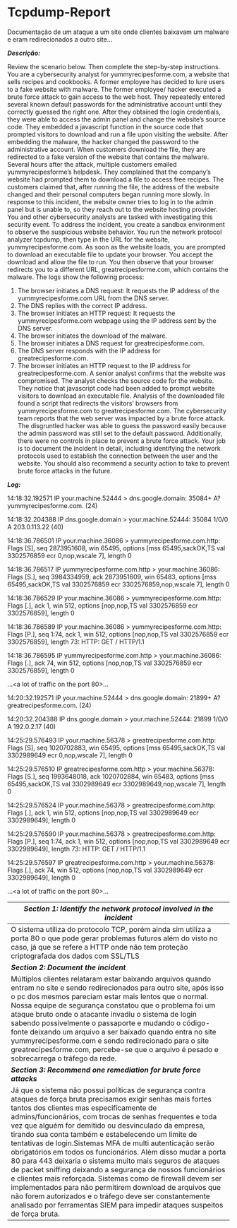 # Tcpdump-Report
Documentação de um ataque a um site onde clientes baixavam um malware e eram redirecionados a outro site...

***Descrição:***

Review the scenario below. Then complete the step-by-step instructions.
You are a cybersecurity analyst for yummyrecipesforme.com, a website that sells
recipes and cookbooks. A former employee has decided to lure users to a fake
website with malware.
The former employee/ hacker executed a brute force attack to gain access to the
web host. They repeatedly entered several known default passwords for the
administrative account until they correctly guessed the right one. After they
obtained the login credentials, they were able to access the admin panel and
change the website’s source code. They embedded a javascript function in the
source code that prompted visitors to download and run a file upon visiting the
website. After embedding the malware, the hacker changed the password to the
administrative account. When customers download the file, they are redirected to
a fake version of the website that contains the malware.
Several hours after the attack, multiple customers emailed yummyrecipesforme’s
helpdesk. They complained that the company’s website had prompted them to
download a file to access free recipes. The customers claimed that, after running
the file, the address of the website changed and their personal computers began
running more slowly.
In response to this incident, the website owner tries to log in to the admin panel
but is unable to, so they reach out to the website hosting provider. You and other
cybersecurity analysts are tasked with investigating this security event.
To address the incident, you create a sandbox environment to observe the
suspicious website behavior. You run the network protocol analyzer tcpdump,
then type in the URL for the website, yummyrecipesforme.com. As soon as the
website loads, you are prompted to download an executable file to update your
browser. You accept the download and allow the file to run. You then observe that
your browser redirects you to a different URL, greatrecipesforme.com, which
contains the malware.
The logs show the following process:
1. The browser initiates a DNS request: It requests the IP address of the
yummyrecipesforme.com URL from the DNS server.
2. The DNS replies with the correct IP address.
3. The browser initiates an HTTP request: It requests the
yummyrecipesforme.com webpage using the IP address sent by the DNS
server.
4. The browser initiates the download of the malware.
5. The browser initiates a DNS request for greatrecipesforme.com.
6. The DNS server responds with the IP address for greatrecipesforme.com.
7. The browser initiates an HTTP request to the IP address for
greatrecipesforme.com.
A senior analyst confirms that the website was compromised. The analyst checks
the source code for the website. They notice that javascript code had been added
to prompt website visitors to download an executable file. Analysis of the
downloaded file found a script that redirects the visitors’ browsers from
yummyrecipesforme.com to greatrecipesforme.com.
The cybersecurity team reports that the web server was impacted by a brute force
attack. The disgruntled hacker was able to guess the password easily because
the admin password was still set to the default password. Additionally, there were
no controls in place to prevent a brute force attack.
Your job is to document the incident in detail, including identifying the network
protocols used to establish the connection between the user and the website.
You should also recommend a security action to take to prevent brute force
attacks in the future.

***Log:***

14:18:32.192571 IP your.machine.52444 > dns.google.domain: 35084+ A?
yummyrecipesforme.com. (24)

14:18:32.204388 IP dns.google.domain > your.machine.52444: 35084 1/0/0 A
203.0.113.22 (40)

14:18:36.786501 IP your.machine.36086 > yummyrecipesforme.com.http: Flags
[S], seq 2873951608, win 65495, options [mss 65495,sackOK,TS val 3302576859
ecr 0,nop,wscale 7], length 0

14:18:36.786517 IP yummyrecipesforme.com.http > your.machine.36086: Flags
[S.], seq 3984334959, ack 2873951609, win 65483, options [mss 65495,sackOK,TS
val 3302576859 ecr 3302576859,nop,wscale 7], length 0

14:18:36.786529 IP your.machine.36086 > yummyrecipesforme.com.http: Flags
[.], ack 1, win 512, options [nop,nop,TS val 3302576859 ecr 3302576859],
length 0

14:18:36.786589 IP your.machine.36086 > yummyrecipesforme.com.http: Flags
[P.], seq 1:74, ack 1, win 512, options [nop,nop,TS val 3302576859 ecr
3302576859], length 73: HTTP: GET / HTTP/1.1

14:18:36.786595 IP yummyrecipesforme.com.http > your.machine.36086: Flags
[.], ack 74, win 512, options [nop,nop,TS val 3302576859 ecr 3302576859],
length 0

…<a lot of traffic on the port 80>...

14:20:32.192571 IP your.machine.52444 > dns.google.domain: 21899+ A?
greatrecipesforme.com. (24)

14:20:32.204388 IP dns.google.domain > your.machine.52444: 21899 1/0/0 A
192.0.2.17 (40)

14:25:29.576493 IP your.machine.56378 > greatrecipesforme.com.http: Flags
[S], seq 1020702883, win 65495, options [mss 65495,sackOK,TS val 3302989649
ecr 0,nop,wscale 7], length 0

14:25:29.576510 IP greatrecipesforme.com.http > your.machine.56378: Flags
[S.], seq 1993648018, ack 1020702884, win 65483, options [mss 65495,sackOK,TS
val 3302989649 ecr 3302989649,nop,wscale 7], length 0

14:25:29.576524 IP your.machine.56378 > greatrecipesforme.com.http: Flags
[.], ack 1, win 512, options [nop,nop,TS val 3302989649 ecr 3302989649],
length 0

14:25:29.576590 IP your.machine.56378 > greatrecipesforme.com.http: Flags
[P.], seq 1:74, ack 1, win 512, options [nop,nop,TS val 3302989649 ecr
3302989649], length 73: HTTP: GET / HTTP/1.1

14:25:29.576597 IP greatrecipesforme.com.http > your.machine.56378: Flags
[.], ack 74, win 512, options [nop,nop,TS val 3302989649 ecr 3302989649],
length 0

…<a lot of traffic on the port 80>...







| ***Section 1: Identify the network protocol involved in the incident*** | 
| ----------------------------------------------------------------- |
|O sistema utiliza do protocolo TCP, porém ainda sim utiliza a porta 80 o que pode gerar problemas futuros além do visto no caso, já que se refere a HTTP onde não tem proteção criptografada dos dados com SSL/TLS|
|***Section 2: Document the incident***|
| Múltiplos clientes relataram estar baixando arquivos quando entram no site e sendo redirecionados para outro site, após isso o pc dos mesmos pareciam estar mais lentos que o normal. Nossa equipe de segurança constatou que o problema foi um ataque bruto onde o atacante invadiu o sistema de login sabendo possivelmente o passaporte e mudando o código-fonte deixando um arquivo a ser baixado quando entra no site yummyrecipesforme.com e sendo redirecionado para o site greatrecipesforme.com, percebe-se que o arquivo é pesado e sobrecarrega o tráfego da rede.|
|***Section 3: Recommend one remediation for brute force attacks***|
|Já que o sistema não possui políticas de segurança contra ataques de força bruta precisamos exigir senhas mais fortes tantos dos clientes mas especificamente de admins/funcionários, com trocas de senhas frequentes e toda vez que alguém for demitido ou desvinculado da empresa, tirando sua conta também e estabelecendo um limite de tentativas de login.Sistemas MFA de multi autenticação serão obrigatórios em todos os funcionários. Além disso mudar a porta 80 para 443 deixaria o sistema muito mais seguros de ataques de packet sniffing deixando a segurança de nossos funcionários e clientes mais reforçada. Sistemas como de firewall devem ser implementados para não permitirem download de arquivos que não forem autorizados e o tráfego deve ser constantemente analisado por ferramentas SIEM para impedir ataques suspeitos de força bruta.|
